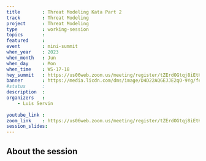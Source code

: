 ```yaml
---
title        : Threat Modeling Kata Part 2
track        : Threat Modeling
project      : Threat Modeling
type         : working-session
topics       : 
featured     :
event        : mini-summit
when_year    : 2023
when_month   : Jun
when_day     : Mon
when_time    : WS-17-18
hey_summit   : https://us06web.zoom.us/meeting/register/tZErdOGtqj8iEtHB21i_tRD1pMsafhX7D_ZT
banner       : https://media.licdn.com/dms/image/D4D22AQGEJJE2qO-9Yg/feedshare-shrink_2048_1536/0/1686167577835?e=1689206400&v=beta&t=7OlSaFokcEZwOGUGzLBT8In0iYs165QG2xjmHY3s8Lg
#status      : 
description  :
organizers   :
    - Luis Servin
    
youtube_link : 
zoom_link    : https://us06web.zoom.us/meeting/register/tZErdOGtqj8iEtHB21i_tRD1pMsafhX7D_ZT
session_slides:
---
```

    
## About the session
 
